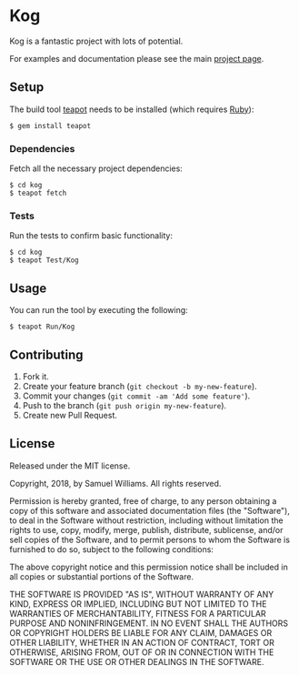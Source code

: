 # Kog

Kog is a fantastic project with lots of potential.

For examples and documentation please see the main [project page][1].

[1]: http://teapot.nz/

## Setup

The build tool [teapot] needs to be installed (which requires [Ruby]):

	$ gem install teapot

[teapot]: https://teapot.nz/
[Ruby]: https://www.ruby-lang.org/en/downloads/

### Dependencies

Fetch all the necessary project dependencies:

	$ cd kog
	$ teapot fetch

### Tests

Run the tests to confirm basic functionality:

	$ cd kog
	$ teapot Test/Kog

## Usage

You can run the tool by executing the following:

	$ teapot Run/Kog

## Contributing

1. Fork it.
2. Create your feature branch (`git checkout -b my-new-feature`).
3. Commit your changes (`git commit -am 'Add some feature'`).
4. Push to the branch (`git push origin my-new-feature`).
5. Create new Pull Request.

## License

Released under the MIT license.

Copyright, 2018, by Samuel Williams. All rights reserved.

Permission is hereby granted, free of charge, to any person obtaining a copy
of this software and associated documentation files (the "Software"), to deal
in the Software without restriction, including without limitation the rights
to use, copy, modify, merge, publish, distribute, sublicense, and/or sell
copies of the Software, and to permit persons to whom the Software is
furnished to do so, subject to the following conditions:

The above copyright notice and this permission notice shall be included in
all copies or substantial portions of the Software.

THE SOFTWARE IS PROVIDED "AS IS", WITHOUT WARRANTY OF ANY KIND, EXPRESS OR
IMPLIED, INCLUDING BUT NOT LIMITED TO THE WARRANTIES OF MERCHANTABILITY,
FITNESS FOR A PARTICULAR PURPOSE AND NONINFRINGEMENT. IN NO EVENT SHALL THE
AUTHORS OR COPYRIGHT HOLDERS BE LIABLE FOR ANY CLAIM, DAMAGES OR OTHER
LIABILITY, WHETHER IN AN ACTION OF CONTRACT, TORT OR OTHERWISE, ARISING FROM,
OUT OF OR IN CONNECTION WITH THE SOFTWARE OR THE USE OR OTHER DEALINGS IN
THE SOFTWARE.
